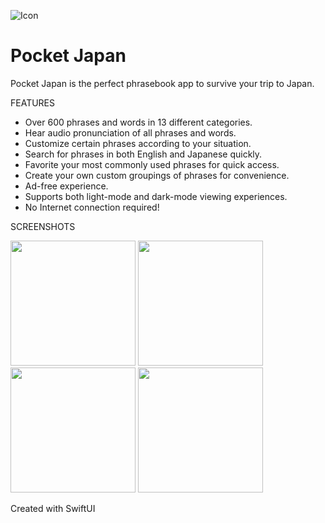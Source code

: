 ![Icon](https://github.com/ErrorDefault/Phrasebook/assets/36209276/321d1636-be22-4be6-beff-101c3917a324)
# Pocket Japan
Pocket Japan is the perfect phrasebook app to survive your trip to Japan.

FEATURES

- Over 600 phrases and words in 13 different categories.
- Hear audio pronunciation of all phrases and words.
- Customize certain phrases according to your situation.
- Search for phrases in both English and Japanese quickly.
- Favorite your most commonly used phrases for quick access.
- Create your own custom groupings of phrases for convenience.
- Ad-free experience.
- Supports both light-mode and dark-mode viewing experiences.
- No Internet connection required!

SCREENSHOTS

<img src="https://github.com/ErrorDefault/Phrasebook/assets/36209276/ef7def4b-f8b7-45d4-bd6f-52e7bea0c506" width = "200"/>
<img src="https://github.com/ErrorDefault/Phrasebook/assets/36209276/11fe041f-4b70-4f9b-895e-7453f1adcdcd" width = "200"/>
<img src="https://github.com/ErrorDefault/Phrasebook/assets/36209276/1fa3b2cc-0b2b-45f1-9441-d426d6709ba4" width = "200"/>
<img src="https://github.com/ErrorDefault/Phrasebook/assets/36209276/27921785-2870-4344-a544-296391b77f67" width = "200"/>

Created with SwiftUI
